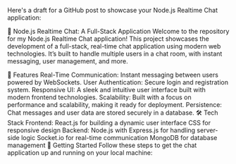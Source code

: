 
Here's a draft for a GitHub post to showcase your Node.js Realtime Chat application:

🚀 Node.js Realtime Chat: A Full-Stack Application
Welcome to the repository for my Node.js Realtime Chat application! This project showcases the development of a full-stack, real-time chat application using modern web technologies. It’s built to handle multiple users in a chat room, with instant messaging, user management, and more.

🎯 Features
Real-Time Communication: Instant messaging between users powered by WebSockets.
User Authentication: Secure login and registration system.
Responsive UI: A sleek and intuitive user interface built with modern frontend technologies.
Scalability: Built with a focus on performance and scalability, making it ready for deployment.
Persistence: Chat messages and user data are stored securely in a database.
🛠️ Tech Stack
Frontend:
React.js for building a dynamic user interface
CSS for responsive design
Backend:
Node.js with Express.js for handling server-side logic
Socket.io for real-time communication
MongoDB for database management
🚀 Getting Started
Follow these steps to get the chat application up and running on your local machine:
